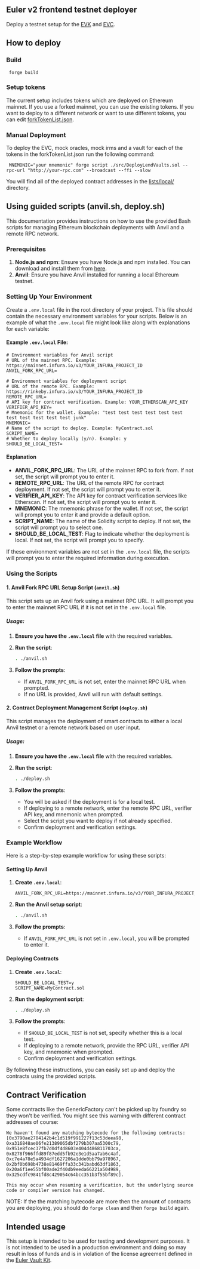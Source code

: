 ## Euler v2 frontend testnet deployer

Deploy a testnet setup for the [EVK](https://github.com/euler-xyz/euler-vault-kit) and [EVC](https://github.com/euler-xyz/ethereum-vault-connector/).

## How to deploy


### Build

```shell
 forge build
```


### Setup tokens

The current setup includes tokens which are deployed on Ethereum mainnet. If you use a forked mainnet, you can use the existing tokens. If you want to deploy to a different network or want to use different tokens, you can edit [forkTokenList.json](data/forkTokenList.json).


### Manual Deployment

To deploy the EVC, mock oracles, mock irms and a vault for each of the tokens in the forkTokenList.json run the following command:

```shell
 MNEMONIC="your mnemonic" forge script ./src/DeployLendVaults.sol --rpc-url "http://your-rpc.com" --broadcast --ffi --slow
```

You will find all of the deployed contract addresses in the [lists/local/](lists/local/) directory.


## Using guided scripts (anvil.sh, deploy.sh)

This documentation provides instructions on how to use the provided Bash scripts for managing Ethereum blockchain deployments with Anvil and a remote RPC network.

### Prerequisites

1. **Node.js and npm**: Ensure you have Node.js and npm installed. You can download and install them from [here](https://nodejs.org/).
2. **Anvil**: Ensure you have Anvil installed for running a local Ethereum testnet.

### Setting Up Your Environment

Create a `.env.local` file in the root directory of your project. This file should contain the necessary environment variables for your scripts. Below is an example of what the `.env.local` file might look like along with explanations for each variable:

#### Example `.env.local` File:

```dotenv
# Environment variables for Anvil script
# URL of the mainnet RPC. Example: https://mainnet.infura.io/v3/YOUR_INFURA_PROJECT_ID
ANVIL_FORK_RPC_URL=

# Environment variables for deployment script
# URL of the remote RPC. Example: https://rinkeby.infura.io/v3/YOUR_INFURA_PROJECT_ID
REMOTE_RPC_URL=
# API key for contract verification. Example: YOUR_ETHERSCAN_API_KEY
VERIFIER_API_KEY=
# Mnemonic for the wallet. Example: "test test test test test test test test test test test junk"
MNEMONIC=
# Name of the script to deploy. Example: MyContract.sol
SCRIPT_NAME=
# Whether to deploy locally (y/n). Example: y
SHOULD_BE_LOCAL_TEST=
```

#### Explanation

- **ANVIL_FORK_RPC_URL**: The URL of the mainnet RPC to fork from. If not set, the script will prompt you to enter it.
- **REMOTE_RPC_URL**: The URL of the remote RPC for contract deployment. If not set, the script will prompt you to enter it.
- **VERIFIER_API_KEY**: The API key for contract verification services like Etherscan. If not set, the script will prompt you to enter it.
- **MNEMONIC**: The mnemonic phrase for the wallet. If not set, the script will prompt you to enter it and provide a default option.
- **SCRIPT_NAME**: The name of the Solidity script to deploy. If not set, the script will prompt you to select one.
- **SHOULD_BE_LOCAL_TEST**: Flag to indicate whether the deployment is local. If not set, the script will prompt you to specify.

If these environment variables are not set in the `.env.local` file, the scripts will prompt you to enter the required information during execution.

### Using the Scripts

#### 1. Anvil Fork RPC URL Setup Script (`anvil.sh`)

This script sets up an Anvil fork using a mainnet RPC URL. It will prompt you to enter the mainnet RPC URL if it is not set in the `.env.local` file.

##### Usage:

1. **Ensure you have the `.env.local` file** with the required variables.
2. **Run the script**:
   ```bash
   . ./anvil.sh
   ```

3. **Follow the prompts**:
   - If `ANVIL_FORK_RPC_URL` is not set, enter the mainnet RPC URL when prompted.
   - If no URL is provided, Anvil will run with default settings.

#### 2. Contract Deployment Management Script (`deploy.sh`)

This script manages the deployment of smart contracts to either a local Anvil testnet or a remote network based on user input.

##### Usage:

1. **Ensure you have the `.env.local` file** with the required variables.
2. **Run the script**:
   ```bash
   . ./deploy.sh
   ```

3. **Follow the prompts**:
   - You will be asked if the deployment is for a local test.
   - If deploying to a remote network, enter the remote RPC URL, verifier API key, and mnemonic when prompted.
   - Select the script you want to deploy if not already specified.
   - Confirm deployment and verification settings.

### Example Workflow

Here is a step-by-step example workflow for using these scripts:

#### Setting Up Anvil

1. **Create `.env.local`**:
   ```dotenv
   ANVIL_FORK_RPC_URL=https://mainnet.infura.io/v3/YOUR_INFURA_PROJECT_ID
   ```

2. **Run the Anvil setup script**:
   ```bash
   . ./anvil.sh
   ```

3. **Follow the prompts**:
   - If `ANVIL_FORK_RPC_URL` is not set in `.env.local`, you will be prompted to enter it.

#### Deploying Contracts

1. **Create `.env.local`**:
   ```dotenv
   SHOULD_BE_LOCAL_TEST=y
   SCRIPT_NAME=MyContract.sol
   ```

2. **Run the deployment script**:
   ```bash
   . ./deploy.sh
   ```

3. **Follow the prompts**:
   - If `SHOULD_BE_LOCAL_TEST` is not set, specify whether this is a local test.
   - If deploying to a remote network, provide the RPC URL, verifier API key, and mnemonic when prompted.
   - Confirm deployment and verification settings.

By following these instructions, you can easily set up and deploy the contracts using the provided scripts.

## Contract Verification
Some contracts like the GenericFactory can't be picked up by foundry so they won't be verified.
You might see this warning with different contract addresses of course:

```
We haven't found any matching bytecode for the following contracts: [0x3790ae2784142b4c1d519f991227f13c53deea98, 0xa316848ae06fe21389065dbf279b307aa5300c79, 0x951e8fcec37fb7d0df4d8603e404d486811703ca, 0x8278f966ffd89f87edd5fb92e3e1d5aa7ab6c4af, 0xc7e4a78e5a4934df1627206a1dde0bb79a978967, 0x2bf0b698b4738e81469ffa33c341babd63df1863, 0x20a6f1ee55bf00ade2f40db9eeda66221a504989, 0x325cdfc9841fd8c429054c64bcc351b3f55bf89c].

This may occur when resuming a verification, but the underlying source code or compiler version has changed.
```

NOTE:
If the the matching bytecode are more then the amount of contracts you are deploying, you should do `forge clean` and then `forge build` again.

## Intended usage

This setup is intended to be used for testing and development purposes.
It is not intended to be used in a production environment and doing so may result in loss of funds and is in violation of the license agreement defined in the [Euler Vault Kit](https://github.com/euler-xyz/euler-vault-kit?tab=readme-ov-file#license).
